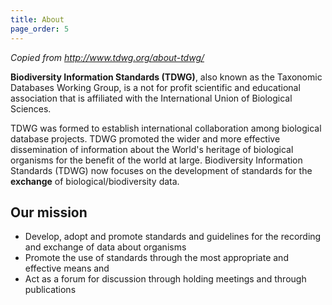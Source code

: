 ```yaml
---
title: About
page_order: 5
---
```


_Copied from <http://www.tdwg.org/about-tdwg/>_

**Biodiversity Information Standards (TDWG)**, also known as the Taxonomic Databases Working Group, is a not for profit scientific and educational association that is affiliated with the International Union of Biological Sciences. 

TDWG was formed to establish international collaboration among biological
database projects. TDWG promoted the wider and more effective dissemination of
information about the World's heritage of biological organisms for the benefit
of the world at large. Biodiversity Information Standards (TDWG) now focuses
on the development of standards for the **exchange** of
biological/biodiversity data.

## Our mission

* Develop, adopt and promote standards and guidelines for the recording and exchange of data about organisms
* Promote the use of standards through the most appropriate and effective means and
* Act as a forum for discussion through holding meetings and through publications
